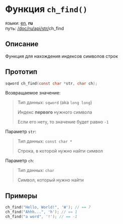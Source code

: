 # Функция `ch_find()`

языки: [en](/doc/api/str/ch_find.md), **ru**\
путь: [/](/README.md)[doc/](/doc/index.md)[ru/](/doc/ru/index.md)[api/](/doc/ru/api/index.md)[str/](/doc/ru/api/str/index.md)ch_find

## Описание

Функция для нахождения индексов символов строк

## Прототип

```c
sqword ch_find(const char *str, char ch);
```

Возвращаемое значение:

> Тип данных: `sqword` (aka `long long`)
>
> Индекс **первого** нужного символа
>
> Если его нету, то значение будет равно `-1`

Параметр `str`:

> Тип данных: `const char *`
>
> Строка, в которой нужно найти символ

Параметр `ch`:

> Тип данных: `char`
>
> Символ, который нужно найти

## Примеры

```c
ch_find("Hello, World!", 'W'); // == 7
ch_find("Ahhh...", 'h'); // == 1
ch_find("a word", '!'); // == -1
```